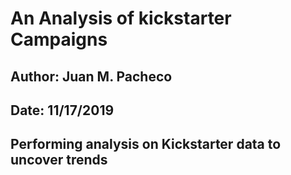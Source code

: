 # An Analysis of kickstarter Campaigns
## Author: Juan M. Pacheco
## Date: 11/17/2019
Performing analysis on Kickstarter data to uncover trends
---

